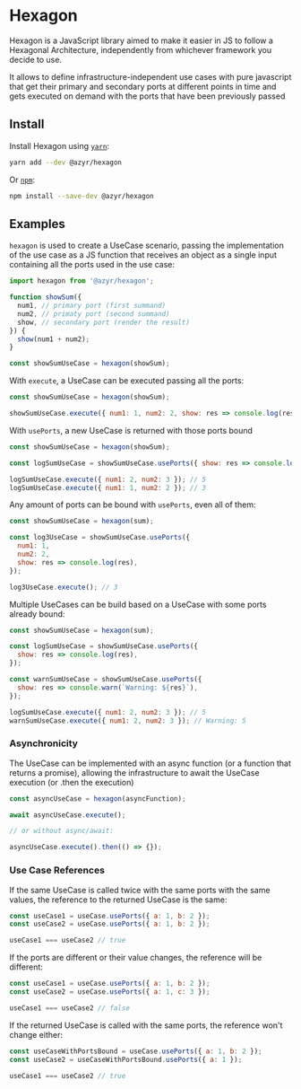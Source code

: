 # Hexagon

Hexagon is a JavaScript library aimed to make it easier in JS to follow a Hexagonal Architecture, independently from whichever framework you decide to use.

It allows to define infrastructure-independent use cases with pure javascript that get their primary and secondary ports at different points in time and gets executed on demand with the ports that have been previously passed

## Install

Install Hexagon using [`yarn`](https://yarnpkg.com/en/package/jest):

```bash
yarn add --dev @azyr/hexagon
```

Or [`npm`](https://www.npmjs.com/):

```bash
npm install --save-dev @azyr/hexagon
```

## Examples

`hexagon` is used to create a UseCase scenario, passing the implementation of the use case as a JS function that receives an object as a single input containing all the ports used in the use case:

```javascript
import hexagon from '@azyr/hexagon';

function showSum({
  num1, // primary port (first summand)
  num2, // primaty port (second summand)
  show, // secondary port (render the result)
}) {
  show(num1 + num2);
}

const showSumUseCase = hexagon(showSum);
```

With `execute`, a UseCase can be executed passing all the ports:

```javascript
const showSumUseCase = hexagon(showSum);

showSumUseCase.execute({ num1: 1, num2: 2, show: res => console.log(res) }); // 3
```

With `usePorts`, a new UseCase is returned with those ports bound

```javascript
const showSumUseCase = hexagon(showSum);

const logSumUseCase = showSumUseCase.usePorts({ show: res => console.log(res) });

logSumUseCase.execute({ num1: 2, num2: 3 }); // 5
logSumUseCase.execute({ num1: 1, num2: 2 }); // 3
```

Any amount of ports can be bound with `usePorts`, even all of them:

```javascript
const showSumUseCase = hexagon(sum);

const log3UseCase = showSumUseCase.usePorts({
  num1: 1,
  num2: 2,
  show: res => console.log(res),
});

log3UseCase.execute(); // 3
```

Multiple UseCases can be build based on a UseCase with some ports already bound:

```javascript
const showSumUseCase = hexagon(sum);

const logSumUseCase = showSumUseCase.usePorts({
  show: res => console.log(res),
});

const warnSumUseCase = showSumUseCase.usePorts({
  show: res => console.warn(`Warning: ${res}`),
});

logSumUseCase.execute({ num1: 2, num2: 3 }); // 5
warnSumUseCase.execute({ num1: 2, num2: 3 }); // Warning: 5
```

### Asynchronicity

The UseCase can be implemented with an async function (or a function that returns a promise), allowing the infrastructure to await the UseCase execution (or .then the execution)

```javascript
const asyncUseCase = hexagon(asyncFunction);

await asyncUseCase.execute();

// or without async/await:

asyncUseCase.execute().then(() => {});
```

### Use Case References

If the same UseCase is called twice with the same ports with the same values, the reference to the returned UseCase is the same:

```javascript
const useCase1 = useCase.usePorts({ a: 1, b: 2 });
const useCase2 = useCase.usePorts({ a: 1, b: 2 });

useCase1 === useCase2 // true
```

If the ports are different or their value changes, the reference will be different:

```javascript
const useCase1 = useCase.usePorts({ a: 1, b: 2 });
const useCase2 = useCase.usePorts({ a: 1, c: 3 });

useCase1 === useCase2 // false
```

If the returned UseCase is called with the same ports, the reference won't change either:

```javascript
const useCaseWithPortsBound = useCase.usePorts({ a: 1, b: 2 });
const useCase2 = useCaseWithPortsBound.usePorts({ a: 1 });

useCase1 === useCase2 // true
```

